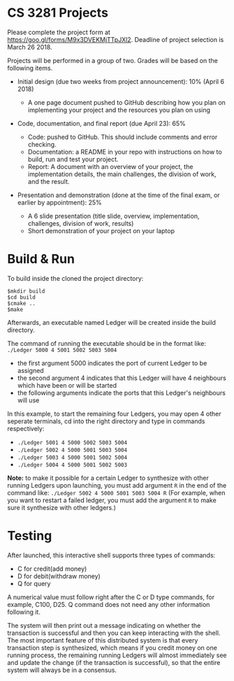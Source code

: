 # CS 3281 ProjectsPlease complete the project form at https://goo.gl/forms/M9x3DVEKMjTTpJXl2. Deadline of project selection is March 26 2018.Projects will be performed in a group of two. Grades will be based on the following items.- Initial design (due two weeks from project announcement): 10%   (April 6 2018)  - A one page document pushed to GitHub describing how you plan on implementing your project and the resources you plan on using- Code, documentation, and final report (due April 23): 65%  - Code: pushed to GitHub. This should include comments and error checking.  - Documentation: a README in your repo with instructions on how to build, run and test your project.  - Report: A document with an overview of your project, the implementation details, the main challenges, the division of work, and the result.- Presentation and demonstration (done at the time of the final exam, or earlier by appointment): 25%  - A 6 slide presentation (title slide, overview, implementation, challenges, division of work, results)  - Short demonstration of your project on your laptop# Build & RunTo build inside the cloned the project directory:    $mkdir build    $cd build    $cmake ..    $makeAfterwards, an executable named Ledger will be created inside the build directory.  The command of running the executable should be in the format like: `./Ledger 5000 4 5001 5002 5003 5004`    - the first argument 5000 indicates the port of current Ledger to be assigned- the second argument 4 indicates that this Ledger will have 4 neighbours which have been or will be started- the following arguments indicate the ports that this Ledger's neighbours will useIn this example, to start the remaining four Ledgers, you may open 4 other seperate terminals, cd into the right directory and type in commands respectively:- `./Ledger 5001 4 5000 5002 5003 5004`- `./Ledger 5002 4 5000 5001 5003 5004`- `./Ledger 5003 4 5000 5001 5002 5004`- `./Ledger 5004 4 5000 5001 5002 5003`**Note:** to make it possible for a certain Ledger to synthesize with other running Ledgers upon launching, you must add argument `R` in the end of the command like: `./Ledger 5002 4 5000 5001 5003 5004 R` (For example, when you want to restart a failed ledger, you must add the argument `R` to make sure it synthesize with other ledgers.)  # TestingAfter launched, this interactive shell supports three types of commands: - C for credit(add money) - D for debit(withdraw money) - Q for queryA numerical value must follow right after the C or D type commands, for example, C100, D25. Q command does not need any other information following it.The system will then print out a message indicating on whether the transaction is successful and then you can keep interacting with the shell. The most important feature of this distributed system is that every transaction step is synthesized, which means if you credit money on one running process, the remaining running Ledgers will almost immediately see and update the change (if the transaction is successful), so that the entire system will always be in a consensus.